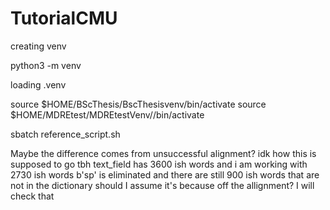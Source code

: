 # TutorialCMU

creating venv

python3 -m venv <myenvpath>

loading .venv

source $HOME/BScThesis/BscThesisvenv/bin/activate
source $HOME/MDREtest/MDREtestVenv//bin/activate

sbatch reference_script.sh


Maybe the difference comes from unsuccessful alignment? idk how this is supposed to go tbh
text_field has 3600 ish words
and i am working with 2730 ish words
b'sp' is eliminated and there are  still 900 ish words that are not in the dictionary
should I assume it's because off the allignment? I will check that 